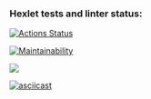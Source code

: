 ### Hexlet tests and linter status:
[![Actions Status](https://github.com/DenisVolchek/backend-project-44/workflows/hexlet-check/badge.svg)](https://github.com/DenisVolchek/backend-project-44/actions)


[![Maintainability](https://api.codeclimate.com/v1/badges/00394fa342b48b57431a/maintainability)](https://codeclimate.com/github/DenisVolchek/backend-project-44/maintainability)

<a href="https://codeclimate.com/github/DenisVolchek/backend-project-44/test_coverage"><img src="https://api.codeclimate.com/v1/badges/00394fa342b48b57431a/test_coverage" /></a>


[![asciicast]( https://asciinema.org/a/yrNi8DdevBIzreW9L9a8K5CwC.png)]( https://asciinema.org/a/yrNi8DdevBIzreW9L9a8K5CwC)

